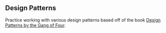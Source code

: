 Design Patterns
---------------

Practice working with various design patterns based off of the book [Design Patterns by the Gang of Four](http://www.amazon.com/Design-Patterns-Elements-Reusable-Object-Oriented/dp/0201633612).
